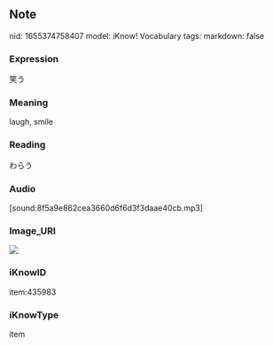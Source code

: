 ## Note
nid: 1655374758407
model: iKnow! Vocabulary
tags: 
markdown: false

### Expression
笑う

### Meaning
laugh, smile

### Reading
わらう

### Audio
[sound:8f5a9e862cea3660d6f6d3f3daae40cb.mp3]

### Image_URI
<img src="6bafdbeefe2d14b392fd57cf1a22f5e4.jpg">

### iKnowID
item:435983

### iKnowType
item
